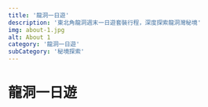 ```yaml
---
title: '龍洞一日遊'
description: '東北角龍洞週末一日遊套裝行程，深度探索龍洞灣秘境'
img: about-1.jpg
alt: About 1
category: '龍洞一日遊'
subCategory: '秘境探索'
---
```


# 龍洞一日遊
